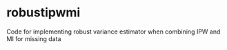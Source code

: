 # robustipwmi
Code for implementing robust variance estimator when combining IPW and MI for missing data
